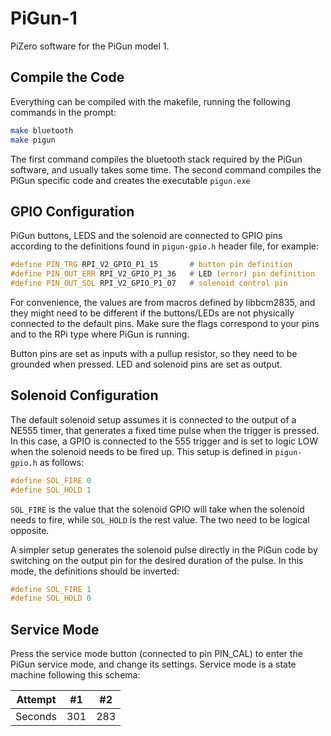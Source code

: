 # PiGun-1
PiZero software for the PiGun model 1.

## Compile the Code

Everything can be compiled with the makefile, running the following commands in the prompt:

```bash
make bluetooth
make pigun
```

The first command compiles the bluetooth stack required by the PiGun software, and usually takes some time.
The second command compiles the PiGun specific code and creates the executable `pigun.exe`

## GPIO Configuration

PiGun buttons, LEDS and the solenoid are connected to GPIO pins according to the definitions found in `pigun-gpio.h` header file, for example:
```C
#define PIN_TRG RPI_V2_GPIO_P1_15       # button pin definition
#define PIN_OUT_ERR RPI_V2_GPIO_P1_36   # LED (error) pin definition
#define PIN_OUT_SOL RPI_V2_GPIO_P1_07   # solenoid control pin
```
For convenience, the values are from macros defined by libbcm2835, and they might need to be different if the buttons/LEDs are not physically connected to the default pins.
Make sure the flags correspond to your pins and to the RPi type where PiGun is running.

Button pins are set as inputs with a pullup resistor, so they need to be grounded when pressed. LED and solenoid pins are set as output.


## Solenoid Configuration

The default solenoid setup assumes it is connected to the output of a NE555 timer, that generates a fixed time pulse when the trigger is pressed. In this case, a GPIO is connected to the 555 trigger and is set to logic LOW when the solenoid needs to be fired up. This setup is defined in `pigun-gpio.h` as follows:
```C
#define SOL_FIRE 0
#define SOL_HOLD 1
```
`SOL_FIRE` is the value that the solenoid GPIO will take when the solenoid needs to fire, while `SOL_HOLD` is the rest value. The two need to be logical opposite.

A simpler setup generates the solenoid pulse directly in the PiGun code by switching on the output pin for the desired duration of the pulse. In this mode, the definitions should be inverted:
```C
#define SOL_FIRE 1
#define SOL_HOLD 0
```

## Service Mode

Press the service mode button (connected to pin PIN_CAL) to enter the PiGun service mode, and change its settings. Service mode is a state machine following this schema:

| Attempt | #1    | #2    |
| :---:   | :---: | :---: |
| Seconds | 301   | 283   |



